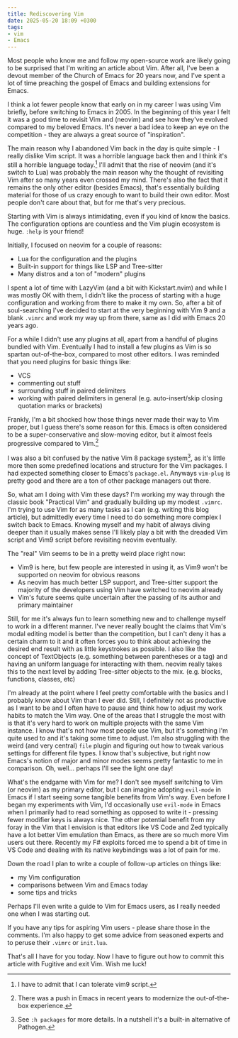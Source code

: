 ```yaml
---
title: Rediscovering Vim
date: 2025-05-20 18:09 +0300
tags:
- vim
- Emacs
---
```


Most people who know me and follow my open-source work are likely going to be surprised
that I'm writing an article about Vim. After all, I've been a devout member of the Church
of Emacs for 20 years now, and I've spent a lot of time preaching the gospel of Emacs and
building extensions for Emacs.

I think a lot fewer people know that early on in my career I was using Vim
briefly, before switching to Emacs in 2005.  In the beginning of this year I
felt it was a good time to revisit Vim and (neovim) and see how they've evolved
compared to my beloved Emacs. It's never a bad idea to keep an eye
on the competition - they are always a great source of "inspiration".

The main reason why I abandoned Vim back in the day is quite simple - I really dislike Vim script.
It was a horrible language back then and I think it's still a horrible language today.[^1]
I'll admit that the rise of neovim (and it's switch to Lua) was probably the main reason
why the thought of revisiting Vim after so many years even crossed my mind.
There's also the fact that it remains the only other editor (besides Emacs),
that's essentially building material for those of us crazy enough to want to build their own editor.
Most people don't care about that, but for me that's very precious.

Starting with Vim is always intimidating, even if you kind of know the basics. The configuration options
are countless and the Vim plugin ecosystem is huge. `:help` is your friend!

Initially, I focused on neovim for a couple of reasons:

- Lua for the configuration and the plugins
- Built-in support for things like LSP and Tree-sitter
- Many distros and a ton of "modern" plugins

I spent a lot of time with LazyVim (and a bit with Kickstart.nvim) and while I was mostly OK with them,
I didn't like the process of starting with a huge configuration and working from there to make it my own.
So, after a bit of soul-searching I've decided to start at the very beginning with Vim 9 and a blank `.vimrc`
and work my way up from there, same as I did with Emacs 20 years ago.

For a while I didn't use any plugins at all, apart from a handful of plugins bundled with Vim. Eventually
I had to install a few plugins as Vim is so spartan out-of-the-box, compared to most other editors. I was reminded
that you need plugins for basic things like:

- VCS
- commenting out stuff
- surrounding stuff in paired delimiters
- working with paired delimiters in general (e.g. auto-insert/skip closing quotation marks or brackets)

Frankly, I'm a bit shocked how those things never made their way to Vim proper, but I guess there's some
reason for this. Emacs is often considered to be a super-conservative and slow-moving editor, but it
almost feels progressive compared to Vim.[^2]

I was also a bit confused by the native Vim 8 package system[^3], as it's little
more then some predefined locations and structure for the Vim packages.  I had
expected something closer to Emacs's `package.el`. Anyways `vim-plug` is pretty
good and there are a ton of other package managers out there.

So, what am I doing with Vim these days? I'm working my way through the classic book
"Practical Vim" and gradually building up my modest `.vimrc`. I'm trying to use Vim
for as many tasks as I can (e.g. writing this blog article), but admittedly every time
I need to do something more complex I switch back to Emacs. Knowing myself and my
habit of always diving deeper than it usually makes sense I'll likely play a bit
with the dreaded Vim script and Vim9 script before revisiting neovim eventually.

The "real" Vim seems to be in a pretty weird place right now:

- Vim9 is here, but few people are interested in using it, as Vim9 won't be supported on neovim for obvious reasons
- As neovim has much better LSP support, and Tree-sitter support the majority of the developers using Vim have switched to neovim already
- Vim's future seems quite uncertain after the passing of its author and primary maintainer

Still, for me it's always fun to learn something new and to challenge myself to
work in a different manner.  I've never really bought the claims that Vim's
modal editing model is better than the competition, but I can't deny it has a
certain charm to it and it often forces you to think about achieving the
desired end result with as little keystrokes as possible. I also like the
concept of TextObjects (e.g. something between parentheses or a tag) and having
an uniform language for interacting with them. neovim really takes this to the next
level by adding Tree-sitter objects to the mix. (e.g. blocks, functions, classes, etc)

I'm already at the point where I feel pretty comfortable with the basics
and I probably know about Vim than I ever did. Still, I definitely not as
productive as I want to be and I often have to pause and think how to adjust
my work habits to match the Vim way. One of the areas that I struggle the most
with is that it's very hard to work on multiple projects with the same Vim instance.
I know that's not how most people use Vim, but it's something I'm quite used to and
it's taking some time to adjust. I'm also struggling with the weird (and very central)
`file` plugin and figuring out how to tweak various settings for different file types.
I know that's subjective, but right now Emacs's notion of major and minor modes seems
pretty fantastic to me in comparison. Oh, well... perhaps I'll see the light one day!

What's the endgame with Vim for me? I don't see myself switching to Vim (or
neovim) as my primary editor, but I can imagine adopting `evil-mode` in Emacs
if I start seeing some tangible benefits from Vim's way. Even before I began my
experiments with Vim, I'd occasionally use `evil-mode` in Emacs when I
primarily had to read something as opposed to write it - pressing fewer modifier
keys is always nice. The other potential benefit from my foray in the Vim that
I envision is that editors like VS Code and Zed typically have a lot better Vim
emulation than Emacs, as there are so much more Vim users out there. Recently
my F# exploits forced me to spend a bit of time in VS Code and dealing with its
native keybindings was a lot of pain for me.

Down the road I plan to write a couple of follow-up articles on things like:

- my Vim configuration
- comparisons between Vim and Emacs today
- some tips and tricks

Perhaps I'll even write a guide to Vim for Emacs users, as I really needed one when I was starting out.

If you have any tips for aspiring Vim users - please share those in the comments. I'm also happy to
get some advice from seasoned experts and to peruse their `.vimrc` or `init.lua`.

That's all I have for you today. Now I have to figure out how to commit this article with Fugitive
and exit Vim. Wish me luck!

[^1]: I have to admit that I can tolerate vim9 script.
[^2]: There was a push in Emacs in recent years to modernize the out-of-the-box experience.
[^3]: See `:h packages` for more details. In a nutshell it's a built-in alternative of Pathogen.
